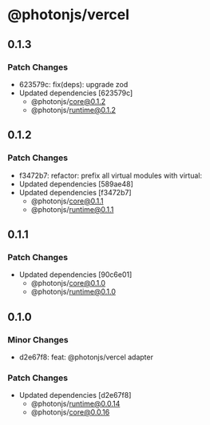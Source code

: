 # @photonjs/vercel

## 0.1.3

### Patch Changes

- 623579c: fix(deps): upgrade zod
- Updated dependencies [623579c]
  - @photonjs/core@0.1.2
  - @photonjs/runtime@0.1.2

## 0.1.2

### Patch Changes

- f3472b7: refactor: prefix all virtual modules with virtual:
- Updated dependencies [589ae48]
- Updated dependencies [f3472b7]
  - @photonjs/core@0.1.1
  - @photonjs/runtime@0.1.1

## 0.1.1

### Patch Changes

- Updated dependencies [90c6e01]
  - @photonjs/core@0.1.0
  - @photonjs/runtime@0.1.0

## 0.1.0

### Minor Changes

- d2e67f8: feat: @photonjs/vercel adapter

### Patch Changes

- Updated dependencies [d2e67f8]
  - @photonjs/runtime@0.0.14
  - @photonjs/core@0.0.16
